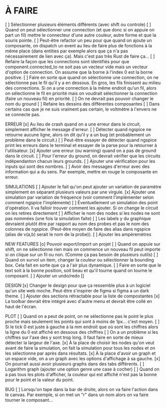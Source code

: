 # À FAIRE
 [ ] Sélectionner plusieurs éléments différents (avec shift ou controle)
 [ ] Quand on peut sélectionner une connection (et que donc si on appuie on
    part un fil) mettre le connecteur d'une autre couleur, autre forme et que la
    souris pointe.
 [ ] Peut-être refactor un peu pour que quand on ajoute un composante, on
    dispatch un event au lieu de faire plus de fonctions à la même place (dans
    entities par exemple alors que ça n'a pas nécessairement de lien avec ça).
    Mais c'est pas très Rust de faire ça...
 [ ] Refaire la façon que les connections sont identifiés pour que
    component.connected_to ne soit pas un vecteur vide mais un vecteur d'option de
    connection. On assume que la borne à l'index 0 est la borne positive.
 [ ] Faire en sorte que quand on sélectionne une connection, on ne sélectionne
    pas le fil qu'il y a en dessous. En gros, les fils finissent au milieu des
    connections. Si on a une connection à la même endroit qu'un fil, alors on
    sélectionne le fil en priorité mais on voudrait sélectionner la connection
    (faire un nouveau fil) en priorité.
 [ ] On ne devrait pas pouvoir changer le nom du ground
 [ ] Refaire les dessins des différentes composantes
 [ ] Dans certains cas que je ne suis vraiment pas certain, le voltmètre à
     l'envers ne se connecte pas.

ERREUR
 [x] Au lieu de crash quand on a une erreur dans le circuit, simplement
      afficher le message d'erreur.
 [ ] Détecter quand ngspice ne retourne aucune ligne, alors on dit qu'il y a
     un bug (et probablement un problème dans le circuit.)
 [ ] Peut-être essayer de détecter quand ngspice print les erreurs dans le
     terminal et essayer de la parse pour la retourner à l'utilisateur.
 [x] Ajouter une erreur (ou warning) quand on a pas de ground dans le
     circuit.
 [ ] Pour l'erreur du ground, on devrait vérifier que les circuits
     indépendanton chacun leurs grounds.
 [ ] Ajouter une vérification pour les inputs qui sont des nombres.
 [ ] Avoir des messages d'erreur avec des information qui a du sens. Par
     exemple, mettre en rouge le composante en erreur.

SIMULATIONS
 [ ] Ajouter le fait qu'on peut ajouter un variation de paramètre simplement en
     séparant plusieurs valeurs par une virgule.
 [x] Ajouter une simulation par variation de fréquence (voir comment
     l'implémenter selon comment ngspice l'implémente)
 [ ] Éventuellement un simulation des point d'opération. Il va falloir trouver
     comment les ajouter. Si on change le circuit on les retires directement
 [ ] Afficher le nom des nodes si les nodes ne sont pas nommées (une fois la
     simulation faite)
 [ ] Les labels y du graphique devraient plutôt être par rapport au nom des
     probes et pas le nom des colonnes de ngspice. (Peut-être moyen de faire
     des alias dans ngspice (alias de v(a,b) serait le nom de la probe)).
 [ ] Ajouter les ampèremètres

NEW FEATURES
 [o] Pouvoir export/import un projet
 [ ] Quand on appuie sur shift, on ne sélectionne rien mais on commence un
     nouveau fil peut importe si on clique sur un fil ou non. (Comme ça pas
     besoin de plusieurs outils)
 [ ] Quand on survol un item, changer la couleur ou sélectionner la bounding
     box. Cela fait en sorte que ça a l'air plus dynamique.
 [ ] Faire en sorte que le text soit à la bonne position, soit beau et qu'il
     tourne quand on tourne le composant.
 [ ] Ajouter un undo/redo
 []

DESIGN
 [x] Changer le design pour que ça ressemble plus à un logiciel qu'un site web
     moche. Peut-être s'inspirer de figma si figma a un dark theme.
 [ ] Ajouter des sections rétractable pour la liste de compostantes
 [x] La toolbar devrait être intégré avec d'autre menu et devrait être collé en
     haut de l'écran.

PLOT
 [ ] Quand on a peut de point, on ne sélectionne pas le point le plus proche
     mais seulement les points qui sont à moins de 1px... c'est moyen.
 [ ] Si le tick 0 est juste à gauche à la mm endroit que où sont les chiffres
     alors la ligne du 0 est affiché en dessous des chiffres
 [ ] On a un problème si les chiffres sur l'axe des y sont trop long. Il faut
     faire en sorte de mieux détecter la largeur de l'axe.
 [x] À la place de choisir les nodes qu'on veut avant de faire la simulation,
     on fait la simulation pour tous les nodes et on les sélectionne par après dans
     résultats.
 [x] À la place d'avoir un graph et un espace vide, on a un graph avec les
     options d'affichage à sa gauche.
 [x] On pourrait aussi avoir plusieurs graphs dans des tabs différents.
 [ ] Logarithm graph (ajouter une option genre une case à cocher)
 [ ] Quand on a pas tous les plots d'afficher, la couleur qui est affiché n'est
     pas la bonne pour le point et la valeur du point.

BUG
 [ ] Lorsqu'on tape dans la bar de droite, alors on va faire l'action dans le
    canvas. Par exemple, si on met un "r" dans un nom alors on va faire tourner le
    composant...
